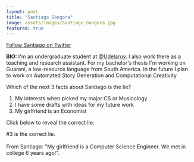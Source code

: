 ```yaml
---
layout: post
title: "Santiago Góngora"
image: assets/images/Santiago_Gongora.jpg
featured: true
---
```


<a href="https://twitter.com/sgongora27">Follow Santiago on Twitter</a>

**BIO:** I'm an undergraduate student at [@Udelaruy](https://twitter.com/UdelaRuy/). I also work there as a teaching and research assistant.  For my bachelor's thesis I'm working on Guarani, a low-resource language from South America. In the future I plan to work on Automated Story Generation and Computational Creativity

Which of the next 3 facts about Santiago is the lie?

1. My interests when picked my major:CS or Musicology
2. I have some drafts with ideas for my future work
3. My girlfriend is an Economist



Click below to reveal the correct lie:

<span class="spoiler">#3 is the correct lie. <br><br>From Santiago: "My girlfriend is a Computer Science Engineer. We met in college 6 years ago!"</span>.